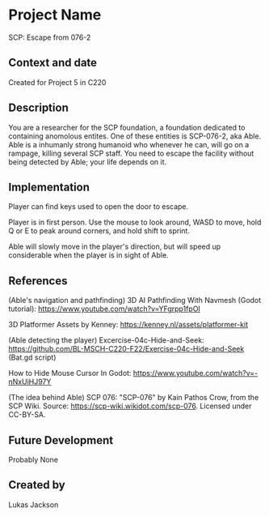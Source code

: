 # Project Name
SCP: Escape from 076-2

## Context and date
Created for Project 5 in C220

## Description
You are a researcher for the SCP foundation, a foundation dedicated to containing anomolous entites. One of these entities is SCP-076-2, aka Able. Able is
a inhumanly strong humanoid who whenever he can, will go on a rampage, killing several SCP staff. You need to escape the facility without being detected by
Able; your life depends on it.

## Implementation
Player can find keys used to open the door to escape.

Player is in first person. Use the mouse to look around, WASD to move, hold Q or E to peak around corners, and hold shift to sprint.

Able will slowly move in the player's direction, but will speed up considerable when the player is in sight of Able. 

## References
(Able's navigation and pathfinding) 3D AI Pathfinding With Navmesh (Godot tutorial): https://www.youtube.com/watch?v=YFgrpp1fpOI

3D Platformer Assets by Kenney: https://kenney.nl/assets/platformer-kit

(Able detecting the player) Excercise-04c-Hide-and-Seek: https://github.com/BL-MSCH-C220-F22/Exercise-04c-Hide-and-Seek (Bat.gd script)

How to Hide Mouse Cursor In Godot: https://www.youtube.com/watch?v=-nNxUiHJ97Y

(The idea behind Able) SCP 076: "SCP-076" by Kain Pathos Crow, from the SCP Wiki. Source: https://scp-wiki.wikidot.com/scp-076. Licensed under CC-BY-SA.

## Future Development
Probably None

## Created by

Lukas Jackson
